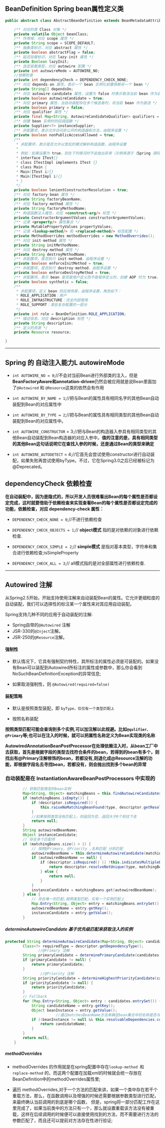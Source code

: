 ## BeanDefinition Spring bean属性定义类

````java
public abstract class AbstractBeanDefinition extends BeanMetadataAttributeAccessor implements BeanDefinition, Cloneable {

    /** 对应的类 Class 对象 */
    private volatile Object beanClass;
    /** 作用域，对应 scope 属性 */
    private String scope = SCOPE_DEFAULT;
    /** 抽象类标识，对应 abstract 属性 */
    private boolean abstractFlag = false;
    /** 延迟加载标识，对应 lazy-init 属性 */
    private Boolean lazyInit;
    /** 自定装载类型，对应 autowire 配置 */
    private int autowireMode = AUTOWIRE_NO;
    //依赖检查
    private int dependencyCheck = DEPENDENCY_CHECK_NONE;
    /** 对应 depends-on 属性，表示一个 bean 实例化前置依赖另一个 bean */
    private String[] dependsOn;
    /** 对应 autowire-candidate 属性，设置为 false 时表示取消当前 bean 作为自动装配候选者的资格 */
    private boolean autowireCandidate = true;
    /** 对应 primary 属性，当自动装配存在多个候选者时，将当前 bean 作为首选 */
    private boolean primary = false;
    /** 对应 qualifier 属性 */
    private final Map<String, AutowireCandidateQualifier> qualifiers = new LinkedHashMap<>();
    /** 创建 bean 实例时的回调函数 */
    private Supplier<?> instanceSupplier;
    /** 非配置项，表示允许访问非公开的构造器和方法，由程序设置 */
    private boolean nonPublicAccessAllowed = true;
    /**
     * 非配置项，表示是否允许以宽松的模式解析构造函数，由程序设置
     *
     * 例如：如果设置为 true，则在下列情况时不会抛出异常（示例来源于《Spring 源码深度解析》）
     * interface ITest{}
     * class ITestImpl implements ITest {}
     * class Main {
     * Main(ITest i){}
     * Main(ITestImpl i){}
     * }
     */
    private boolean lenientConstructorResolution = true;
    /** 对应 factory-bean 属性 */
    private String factoryBeanName;
    /** 对应 factory-method 属性 */
    private String factoryMethodName;
    /** 构造函数注入属性，对应 <construct-arg/> 标签 */
    private ConstructorArgumentValues constructorArgumentValues;
    /** 记录 <property/> 属性集合 */
    private MutablePropertyValues propertyValues;
    /** 记录 <lookup-method/> 和 <replaced-method/> 标签配置 */
    private MethodOverrides methodOverrides = new MethodOverrides();
    /** 对应 init-method 属性 */
    private String initMethodName;
    /** 对应 destroy-method 属性 */
    private String destroyMethodName;
    /** 非配置项，是否执行 init-method，由程序设置 */
    private boolean enforceInitMethod = true;
    /** 非配置项，是否执行 destroy-method，由程序设置 */
    private boolean enforceDestroyMethod = true;
    /** 非配置项，表示 bean 是否是用户定义而不是程序定义的，创建 AOP 时为 true，由程序设置 */
    private boolean synthetic = false;
    /**
     * 非配置项，定义 bean 的应用场景，由程序设置，角色如下：
     * ROLE_APPLICATION：用户
     * ROLE_INFRASTRUCTURE：完全内部使用
     * ROLE_SUPPORT：某些复杂配置的一部分
     */
    private int role = BeanDefinition.ROLE_APPLICATION;
    /** 描述信息，对应 description 标签 */
    private String description;
    /** 定义的资源 */
    private Resource resource;

}

````
----
## Spring 的 自动注入能力L autowireMode 

- `int AUTOWIRE_NO = 0`;//不会对当前Bean进行外部类的注入，但是**BeanFactoryAware和annotation-driven**仍然会被应用就是说Bean里面加了`@Autowired` 和 `@Resource`这类的依然会有作用

- `int AUTOWIRE_BY_NAME = 1`;//把与Bean的属性具有相同名字的其他Bean自动装配到Bean的对应属性中

- `int AUTOWIRE_BY_TYPE = 2`;//把与Bean的属性具有相同类型的其他Bean自动装配到Bean的对应属性中。

- `int AUTOWIRE_CONSTRUCTOR` = 3;//把与Bean的构造器入参具有相同类型的其他Bean自动装配到Bean构造器的对应入参中。**值的注意的是，具有相同类型的其他Bean这句话说明它在查找入参的时候，还是通过Bean的类型来确定**

- `int AUTOWIRE_AUTODETECT` = 4;//它首先会尝试使用constructor进行自动装配，如果失败再尝试使用byType。不过，它在Spring3.0之后已经被标记为@Deprecated。

## dependencyCheck 依赖检查

**在自动装配中，因为是隐式的，所以开发人员很难看出Bean的每个属性是否都设定完成，这时就要借助于依赖检查来实现查看Bean的每个属性是否都设定完成的功能，依赖检查，对应 dependency-check 属性：**

- `DEPENDENCY_CHECK_NONE = 0`;//不进行依赖检查

- `DEPENDENCY_CHECK_OBJECTS = 1`;// __object模式__ 指的是对依赖的对象进行依赖检查.

- `DEPENDENCY_CHECK_SIMPLE = 2`;// __simple模式__ 是指对基本类型，字符串和集合进行依赖检查;isSimpleProperty

- `DEPENDENCY_CHECK_ALL = 3`;// all模式指的是对全部属性进行依赖检查.


---
## Autowired 注解

从Spring2.5开始，开始支持使用注解来自动装配Bean的属性。它允许更细粒度的自动装配，我们可以选择性的标注某一个属性来对其应用自动装配。

Spring支持几种不同的应用于自动装配的注解:

- Spring自带的`@Autowired` 注解
- JSR-330的`@Inject`注解。
- JSR-250的`@Resource`注解。

#### 强制性

- 默认情况下，它具有强制契约特性，其所标注的属性必须是可装配的。如果没有Bean可以装配到Autowired所标注的属性或参数中，那么你会看到NoSuchBeanDefinitionException的异常信息;

- 如果取消强制性，则 `@Autowired(required=false)`

#### 装配策略

- 默认是按照类型装配，即 `byType，仅仅有一个类型匹配上`

- 按照名称装配

**按照类型匹配可能会查询到多个实例,可以加注解以此规避。比如`@qulifier、@Primary`等;也可以在注入的时候，就可以把属性名称定义为Bean实现类的名称**

**AutowiredAnnotationBeanPostProcessor在处理依赖注入时，从bean工厂中去获取，首先是根据字段的类型去找符合条件的bean，若得到的bean有多个，则找出有@Primary注解修饰的bean，若都没有,则退化成@Resource注解的功能，即根据字段名去寻找bean，若都没有，则会抛出找到多个bean的异常**

### **自动装配是在 InstantiationAwareBeanPostProcessors 中实现的**

````java
        // 获取匹配类型的bean实例
        Map<String, Object> matchingBeans = this.findAutowireCandidates(beanName, type, descriptor);
        if (matchingBeans.isEmpty()) {
            if (descriptor.isRequired()) {
                this.raiseNoMatchingBeanFound(type, descriptor.getResolvableType(), descriptor);
            }
            //如果按照类型没有匹配上，则返回为空，返回大于0个则往下走
            return null;
        }
        String autowiredBeanName;
        Object instanceCandidate;
        // 存在多个匹配项
        if (matchingBeans.size() > 1) {
            // 按照@Primary, @Priority ,名称匹配 分别匹配
            autowiredBeanName = this.determineAutowireCandidate(matchingBeans, descriptor);
            if (autowiredBeanName == null) {
                if (descriptor.isRequired() || !this.indicatesMultipleBeans(type)) {
                    return descriptor.resolveNotUnique(type, matchingBeans);
                } else {
                    return null;
                }
            }
            instanceCandidate = matchingBeans.get(autowiredBeanName);
        } else {
            // 存在唯一的匹配,按照类型匹配，仅有一个实例匹配上
            Map.Entry<String, Object> entry = matchingBeans.entrySet().iterator().next();
            autowiredBeanName = entry.getKey();
            instanceCandidate = entry.getValue();
        }

````

##### determineAutowireCandidate 基于优先级匹配来获取注入的实例

````java
protected String determineAutowireCandidate(Map<String, Object> candidates, DependencyDescriptor descriptor) {
		Class<?> requiredType = descriptor.getDependencyType();
               //@Primary 注解
		String primaryCandidate = determinePrimaryCandidate(candidates, requiredType);
		if (primaryCandidate != null) {
			return primaryCandidate;
		}
                //@Priority 注解
		String priorityCandidate = determineHighestPriorityCandidate(candidates, requiredType);
		if (priorityCandidate != null) {
			return priorityCandidate;
		}
		// Fallback
		for (Map.Entry<String, Object> entry : candidates.entrySet()) {
			String candidateName = entry.getKey();
			Object beanInstance = entry.getValue();
                       //通过matchesBeanName方法来确定bean集合中的名称是否与属性的名称相同，此时也就是按照名字匹配
			if ((beanInstance != null && this.resolvableDependencies.containsValue(beanInstance)) || matchesBeanName(candidateName, descriptor.getDependencyName())) {
				return candidateName;
			}
		}
		return null;
	}
````

##### methodOverrides

- methodOverrides 的作用就是在spring配置中存在`lookup-method `和`replace-method`
  的，而这两个配置在加载xml的时候就会统一存放在BeanDefinition中的methodOverrides属性里;

- 遍历 methodOverrides,对于一个方法的匹配来讲，如果一个类中存在若干个重载方法，那么，在函数调用以及增强的时候还需要根据参数类型进行匹配，来最终确认当前调用的到底是哪个函数，
  但是，spring将一部分匹配工作在这里完成了，如果当前类中的方法只有一个，那么就设置重载该方法没有被重载，这样在后续调用的时候便可以直接使用找到的方法，而不需要进行方法的参数匹配了，而且还可以提前对方法存在性进行验证;


